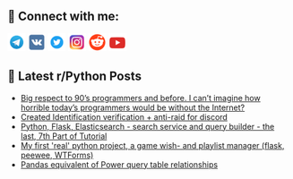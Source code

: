 ## 🔎 Connect with me:
[<img src="https://github.com/bullbesh/bullbesh/blob/main/images/Telegram.png" width="32" height="32" />](https://t.me/bullbesh)
[<img src="https://github.com/bullbesh/bullbesh/blob/main/images/VK.png" width="32" height="32" />](https://vk.com/bullbesh)
[<img src="https://github.com/bullbesh/bullbesh/blob/main/images/Twitter.png" width="32" height="32" />](https://twitter.com/bullbesh1)
[<img src="https://github.com/bullbesh/bullbesh/blob/main/images/Instagram.png" width="32" height="32" />](https://www.instagram.com/bullbesh)
[<img src="https://github.com/bullbesh/bullbesh/blob/main/images/Reddit.png" width="32" height="32" />](https://www.reddit.com/user/bullbesh)
[<img src="https://github.com/bullbesh/bullbesh/blob/main/images/YouTube.png" width="32" height="32" />](https://www.youtube.com/channel/UCtfjRs6uzgq5mfm8S06WTcg)

## 📕 Latest r/Python Posts
<!-- BLOG-POST-LIST:START -->
- [Big respect to 90’s programmers and before. I can’t imagine how horrible today’s programmers would be without the Internet?](https://www.reddit.com/r/Python/comments/wh1p73/big_respect_to_90s_programmers_and_before_i_cant/)
- [Created Identification verification + anti-raid for discord](https://www.reddit.com/r/Python/comments/wh1b9q/created_identification_verification_antiraid_for/)
- [Python, Flask, Elasticsearch - search service and query builder - the last, 7th Part of Tutorial](https://www.reddit.com/r/Python/comments/wh05l0/python_flask_elasticsearch_search_service_and/)
- [My first &#39;real&#39; python project, a game wish- and playlist manager &lpar;flask, peewee, WTForms&rpar;](https://www.reddit.com/r/Python/comments/wgzc97/my_first_real_python_project_a_game_wish_and/)
- [Pandas equivalent of Power query table relationships](https://www.reddit.com/r/Python/comments/wgy5zz/pandas_equivalent_of_power_query_table/)
<!-- BLOG-POST-LIST:END -->
